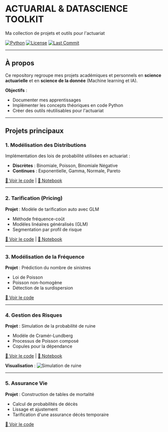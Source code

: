 # ACTUARIAL & DATASCIENCE TOOLKIT

Ma collection de projets et outils pour l'actuariat

[![Python](https://img.shields.io/badge/Python-3.9+-blue.svg)](https://www.python.org/)
[![License](https://img.shields.io/badge/License-MIT-green.svg)](LICENSE)
[![Last Commit](https://img.shields.io/github/last-commit/ton-username/actuarial-toolkit)]()

---

## À propos

Ce repository regroupe mes projets académiques et personnels en **science actuarielle** et en **science de la donnée** (Machine learning et IA).

**Objectifs** :
- Documenter mes apprentissages
- Implémenter les concepts théoriques en code Python
- Créer des outils réutilisables pour l'actuariat


---

## Projets principaux

### 1. Modélisation des Distributions
Implémentation des lois de probabilité utilisées en actuariat :
- **Discrètes** : Binomiale, Poisson, Binomiale Négative
- **Continues** : Exponentielle, Gamma, Normale, Pareto

[📂 Voir le code](01_distributions/) | [📓 Notebook](notebooks/01_intro_distributions.ipynb)

---

### 2. Tarification (Pricing)
**Projet** : Modèle de tarification auto avec GLM

- Méthode fréquence-coût
- Modèles linéaires généralisés (GLM)
- Segmentation par profil de risque

[📂 Voir le code](02_pricing/) | [📓 Notebook](notebooks/02_case_study_auto_insurance.ipynb)


---

### 3. Modélisation de la Fréquence
**Projet** : Prédiction du nombre de sinistres

- Loi de Poisson
- Poisson non-homogène
- Détection de la surdispersion

[📂 Voir le code](03_claims_modeling/)

---

### 4. Gestion des Risques
**Projet** : Simulation de la probabilité de ruine

- Modèle de Cramér-Lundberg
- Processus de Poisson composé
- Copules pour la dépendance

[📂 Voir le code](04_risk_management/) | [📓 Notebook](notebooks/03_ruin_probability.ipynb)

**Visualisation** :
![Simulation de ruine](assets/ruin_simulation.png)

---

### 5. Assurance Vie
**Projet** : Construction de tables de mortalité

- Calcul de probabilités de décès
- Lissage et ajustement
- Tarification d'une assurance décès temporaire

[📂 Voir le code](05_life_insurance/)

